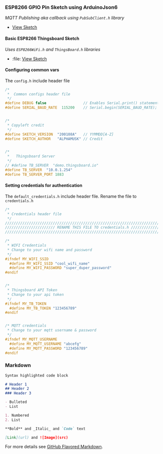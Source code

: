 ### ESP8266 GPIO Pin Sketch using ArduinoJson6
_MQTT Publishing aka callback using ```PubSubClient.h``` library_
- [View Sketch](https://github.com/alphamusk/Arduino-ESP8266/blob/master/templates/ESP8266_and_Thingsboard_MQTT_PubSub_callback_template/ESP8266_and_Thingsboard_MQTT_PubSub_callback_template.ino)

#### Basic ESP8266 Thingsboard Sketch
_Uses ```ESP8266WiFi.h``` and ```ThingsBoard.h``` libraries_
- :file: [View Sketch](https://github.com/alphamusk/Arduino-ESP8266/blob/master/templates/ESP8266_and_Thingsboard_Template/ESP8266_and_Thingsboard_Template.ino)

#### Configuring common vars
The ```config.h``` include header file
```C
/* 
 *  Common configs header file
 */
#define DEBUG false                 // Enables Serial.print() statements for debugging purposes    
#define SERIAL_BAUD_RATE  115200    // Serial.begin(SERIAL_BAUD_RATE); 


/* 
 * Copyleft credit 
 */
#define SKETCH_VERSION  "200108A"   // YYMMDD[A-Z]
#define SKETCH_AUTHOR   "ALPHAMUSK" // Credit 


/* 
 *   Thingsboard Server 
 */
// #define TB_SERVER  "demo.thingsboard.io"
#define TB_SERVER  "10.0.1.254"     
#define TB_SERVER_PORT 1883
```

#### Setting credentials for authentication
The ```default_credentials.h``` include header file. Rename the file to ```credentials.h```
```C
/*
 * Credentials header file
 */
/////////////////////////////////////////////////////////////////////////////////
/////////////////////// RENAME THIS FILE TO credentials.h ///////////////////////
/////////////////////////////////////////////////////////////////////////////////

/* 
 * WIFI Credentials 
 * Change to your wifi name and password 
 */
#ifndef MY_WIFI_SSID 
  #define MY_WIFI_SSID "cool_wifi_name"
  #define MY_WIFI_PASSWORD "super_duper_password"   
#endif


/*
 * Thingsboard API Token 
 * Change to your api token
 */
#ifndef MY_TB_TOKEN
  #define MY_TB_TOKEN "123456789"
#endif


/* MQTT credentials
 * Change to your mqtt username & password
 */
#ifndef MY_MQTT_USERNAME
  #define MY_MQTT_USERNAME "abcefg"
  #define MY_MQTT_PASSWORD "123456789"  
#endif              
```

### Markdown
```markdown
Syntax highlighted code block

# Header 1
## Header 2
### Header 3

- Bulleted
- List

1. Numbered
2. List

**Bold** and _Italic_ and `Code` text

[Link](url) and ![Image](src)
```

For more details see [GitHub Flavored Markdown](https://guides.github.com/features/mastering-markdown/).
